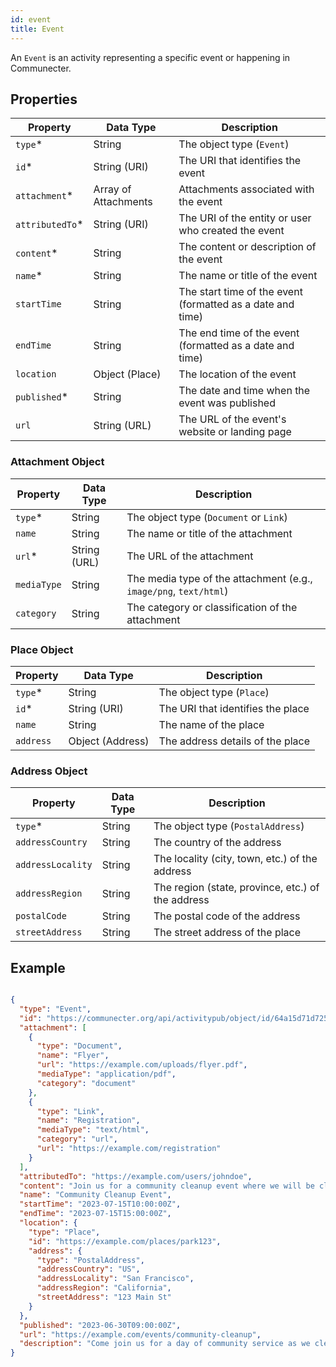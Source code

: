```yaml
---
id: event
title: Event
---
```


An `Event` is an activity representing a specific event or happening in Communecter.

## Properties

| Property          | Data Type              | Description                                                    |
| ----------------- | ---------------------- | -------------------------------------------------------------- |
| `type`\*          | String                 | The object type (`Event`)                                      |
| `id`\*            | String (URI)           | The URI that identifies the event                              |
| `attachment`\*    | Array of Attachments   | Attachments associated with the event                           |
| `attributedTo`\*  | String (URI)           | The URI of the entity or user who created the event             |
| `content`\*       | String                 | The content or description of the event                         |
| `name`\*          | String                 | The name or title of the event                                  |
| `startTime`       | String                 | The start time of the event (formatted as a date and time)      |
| `endTime`         | String                 | The end time of the event (formatted as a date and time)        |
| `location`        | Object (Place)         | The location of the event                                      |
| `published`\*     | String                 | The date and time when the event was published                  |
| `url`             | String (URL)           | The URL of the event's website or landing page                  |

### Attachment Object

| Property         | Data Type    | Description                                     |
| ---------------- | ------------ | ----------------------------------------------- |
| `type`\*         | String       | The object type (`Document` or `Link`)           |
| `name`           | String       | The name or title of the attachment              |
| `url`\*          | String (URL) | The URL of the attachment                        |
| `mediaType`      | String       | The media type of the attachment (e.g., `image/png`, `text/html`) |
| `category`       | String       | The category or classification of the attachment |

### Place Object

| Property         | Data Type         | Description                                     |
| ---------------- | ----------------- | ----------------------------------------------- |
| `type`\*         | String            | The object type (`Place`)                       |
| `id`\*           | String (URI)      | The URI that identifies the place                |
| `name`           | String            | The name of the place                            |
| `address`        | Object (Address)  | The address details of the place                 |

### Address Object

| Property           | Data Type | Description                                     |
| ------------------ | --------- | ----------------------------------------------- |
| `type`\*           | String    | The object type (`PostalAddress`)               |
| `addressCountry`   | String    | The country of the address                       |
| `addressLocality`  | String    | The locality (city, town, etc.) of the address   |
| `addressRegion`    | String    | The region (state, province, etc.) of the address|
| `postalCode`       | String    | The postal code of the address                   |
| `streetAddress`    | String    | The street address of the place                  |

## Example

```json

{
  "type": "Event",
  "id": "https://communecter.org/api/activitypub/object/id/64a15d71d725c",
  "attachment": [
    {
      "type": "Document",
      "name": "Flyer",
      "url": "https://example.com/uploads/flyer.pdf",
      "mediaType": "application/pdf",
      "category": "document"
    },
    {
      "type": "Link",
      "name": "Registration",
      "mediaType": "text/html",
      "category": "url",
      "url": "https://example.com/registration"
    }
  ],
  "attributedTo": "https://example.com/users/johndoe",
  "content": "Join us for a community cleanup event where we will be cleaning up the local park and planting trees.",
  "name": "Community Cleanup Event",
  "startTime": "2023-07-15T10:00:00Z",
  "endTime": "2023-07-15T15:00:00Z",
  "location": {
    "type": "Place",
    "id": "https://example.com/places/park123",
    "address": {
      "type": "PostalAddress",
      "addressCountry": "US",
      "addressLocality": "San Francisco",
      "addressRegion": "California",
      "streetAddress": "123 Main St"
    }
  },
  "published": "2023-06-30T09:00:00Z",
  "url": "https://example.com/events/community-cleanup",
  "description": "Come join us for a day of community service as we clean up our local park and make it a better place for everyone. All necessary tools and equipment will be provided. Bring your friends and family and let's make a positive impact together!"
}
